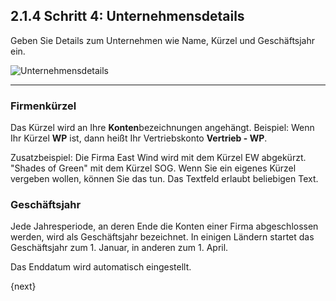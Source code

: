 ## 2.1.4 Schritt 4: Unternehmensdetails

Geben Sie Details zum Unternehmen wie Name, Kürzel und Geschäftsjahr ein.

<img alt="Unternehmensdetails" class="screenshot"
src="{{docs_base_url}}/assets/img/setup-wizard/step-4.png">

---

### Firmenkürzel

Das Kürzel wird an Ihre **Konten**bezeichnungen angehängt. Beispiel: Wenn Ihr Kürzel **WP** ist, dann heißt Ihr Vertriebskonto **Vertrieb - WP**.

Zusatzbeispiel: Die Firma East Wind wird mit dem Kürzel EW abgekürzt. "Shades of Green" mit dem Kürzel SOG. Wenn Sie ein eigenes Kürzel vergeben wollen, können Sie das tun. Das Textfeld erlaubt beliebigen Text.

### Geschäftsjahr

Jede Jahresperiode, an deren Ende die Konten einer Firma abgeschlossen werden, wird als Geschäftsjahr bezeichnet. In einigen Ländern startet das Geschäftsjahr zum 1. Januar, in anderen zum 1. April.

Das Enddatum wird automatisch eingestellt.

{next}
